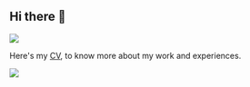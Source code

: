 ## Hi there 👋

![](https://komarev.com/ghpvc/?username=harshalkaigaonkar&color=blue)


Here's my [CV](https://read.cv/harshalkaigaonkar), to know more about my work and experiences.

<img src="https://tenor.com/view/dj-khaled-another-one-point-wisdom-you-gif-5133380.gif" />
